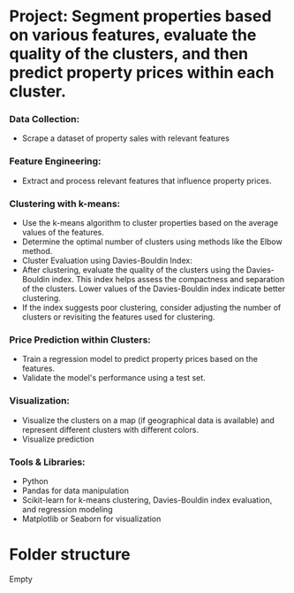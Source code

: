 # Project: Segment properties based on various features, evaluate the quality of the clusters, and then predict property prices within each cluster.

### Data Collection:
- Scrape a dataset of property sales with relevant features 

### Feature Engineering:
- Extract and process relevant features that influence property prices.

### Clustering with k-means:
- Use the k-means algorithm to cluster properties based on the average values of the features.
- Determine the optimal number of clusters using methods like the Elbow method.
- Cluster Evaluation using Davies-Bouldin Index:
- After clustering, evaluate the quality of the clusters using the Davies-Bouldin index. This index helps assess the compactness and separation of the clusters. Lower values of the Davies-Bouldin index indicate better clustering.
- If the index suggests poor clustering, consider adjusting the number of clusters or revisiting the features used for clustering.

### Price Prediction within Clusters:
- Train a regression model to predict property prices based on the features.
- Validate the model's performance using a test set.

### Visualization:
- Visualize the clusters on a map (if geographical data is available) and represent different clusters with different colors.
- Visualize prediction

### Tools & Libraries:
- Python
- Pandas for data manipulation
- Scikit-learn for k-means clustering, Davies-Bouldin index evaluation, and regression modeling
- Matplotlib or Seaborn for visualization

# Folder structure

Empty
